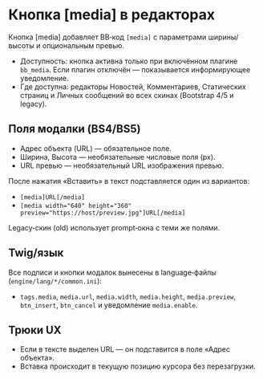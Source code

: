 # Кнопка [media] в редакторах

Кнопка [media] добавляет BB‑код `[media]` с параметрами ширины/высоты и опциональным превью.

- Доступность: кнопка активна только при включённом плагине `bb_media`. Если плагин отключён — показывается информирующее уведомление.
- Где доступна: редакторы Новостей, Комментариев, Статических страниц и Личных сообщений во всех скинах (Bootstrap 4/5 и legacy).

## Поля модалки (BS4/BS5)

- Адрес объекта (URL) — обязательное поле.
- Ширина, Высота — необязательные числовые поля (px).
- URL превью — необязательный URL изображения превью.

После нажатия «Вставить» в текст подставляется один из вариантов:

- `[media]URL[/media]`
- `[media width="640" height="360" preview="https://host/preview.jpg"]URL[/media]`

Legacy‑скин (old) использует prompt‑окна с теми же полями.

## Twig/язык

Все подписи и кнопки модалок вынесены в language‑файлы (`engine/lang/*/common.ini`):

- `tags.media`, `media.url`, `media.width`, `media.height`, `media.preview`, `btn_insert`, `btn_cancel` и уведомление `media.enable`.

## Трюки UX

- Если в тексте выделен URL — он подставится в поле «Адрес объекта».
- Вставка происходит в текущую позицию курсора без перезагрузки.
